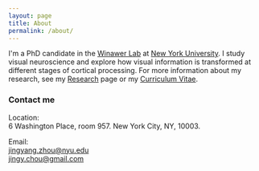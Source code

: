 ```yaml
---
layout: page
title: About
permalink: /about/
---
```


I'm a PhD candidate in the [Winawer Lab](https://wp.nyu.edu/winawerlab/) at
[New York University](http://www.nyu.edu/). I study visual neuroscience and explore how visual information is transformed at different stages of cortical processing. For more information about my research, see my
[Research]({{site.baseurl}}/research/) page or my [Curriculum
Vitae]({{site.baseurl}}/cv/).

### Contact me

Location:   
6 Washington Place, room 957. New York City, NY, 10003.

Email:     
[jingyang.zhou@nyu.edu](mailto:jingyang.zhou@nyu.edu)  
[jingy.chou@gmail.com](mailto:jingy.chou@gmail.com)
